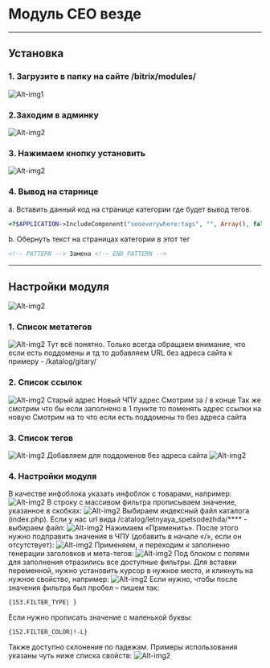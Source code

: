 # Модуль СЕО везде
____
## Установка 
### 1. Загрузите в папку на сайте  /bitrix/modules/
![Alt-img1](https://images.itb-bx.ru/git/seoeverywhere/1_upload.png)
### 2.Заходим в админку 
![Alt-img2](https://images.itb-bx.ru/git/seoeverywhere/2_modules_path.png)
### 3. Нажимаем кнопку установить
![Alt-img2](https://images.itb-bx.ru/git/seoeverywhere/3_module_in_list.png)
### 4. Вывод на старнице
a. Вставить данный код на странице категории где будет вывод тегов.
```php
<?$APPLICATION->IncludeComponent("seoeverywhere:tags", "", Array(), false);?>
```
b. Обернуть текст на страницах категории в этот тег
```html
<!-- PATTERN --> Замена <!-- END_PATTERN -->
```
____
## Настройки модуля
![Alt-img2](https://images.itb-bx.ru/git/seoeverywhere/4_module_settings.png)
### 1. Список метатегов
 ![Alt-img2](https://images.itb-bx.ru/git/seoeverywhere/5_module_settings.png)
Тут всё понятно.
Только всегда обращаем внимание, что если есть поддомены и тд то добавляем URL без адреса сайта к примеру - /katalog/gitary/
### 2. Список ссылок
![Alt-img2](https://images.itb-bx.ru/git/seoeverywhere/6_module_settings.png)
Старый адрес
Новый ЧПУ адрес
Смотрим за / в конце
Так же смотрим что бы если заполнено в 1 пункте то поменять адрес ссылки на новую
Смотрим на то что если есть поддомены то без адреса сайта
### 3. Список тегов
![Alt-img2](https://images.itb-bx.ru/git/seoeverywhere/7_module_setting.png)
Добавляем для поддоменов без адреса сайта
![Alt-img2](https://images.itb-bx.ru/git/seoeverywhere/8_view_tags_site.png)
### 4. Настройки модуля
В качестве инфоблока указать инфоблок с товарами, например:
![Alt-img2](https://images.itb-bx.ru/git/seoeverywhere/9_module_settings.png)
В строку с массивом фильтра прописываем значение, указанное в скобках:
![Alt-img2](https://images.itb-bx.ru/git/seoeverywhere/10_module_settins.png)
Выбираем индексный файл каталога (index.php). Если у нас url вида 
/catalog/letnyaya_spetsodezhda/**** - выбираем файл:
![Alt-img2](https://images.itb-bx.ru/git/seoeverywhere/11_public_file.png)
Нажимаем «Применить». После этого нужно подправить значения в ЧПУ (добавить в начале «/», если он отсутствует): 
![Alt-img2](https://images.itb-bx.ru/git/seoeverywhere/12_module_settins.png)
Применяем, и переходим к заполненю генерации заголовков и мета-тегов: 
![Alt-img2](https://images.itb-bx.ru/git/seoeverywhere/13_module_settings.png)
Под блоком с полями для заполнения отразились все доступные фильтры. Для вставки переменной, нужно установить курсор в нужное место, и кликнуть на нужное свойство, например:
![Alt-img2](https://images.itb-bx.ru/git/seoeverywhere/14_module_settings.png)
Если нужно, чтобы после значения фильтра был пробел – пишем так:
```
{153.FILTER_TYPE| }
```
Если нужно прописать значение с маленькой буквы:
```
{152.FILTER_COLOR|!-L}
```
Также доступно склонение по падежам. Примеры использования указаны чуть ниже списка свойств:
![Alt-img2](https://images.itb-bx.ru/git/seoeverywhere/15_module_settings.png)